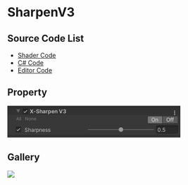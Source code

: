 
# SharpenV3

## Source Code List
- [Shader Code](Shader/SharpenV3.shader)
- [C# Code](SharpenV3.cs)
- [Editor Code](Editor/SharpenV3Editor.cs)


## Property
![](https://raw.githubusercontent.com/QianMo/X-PostProcessing-Gallery/master/Media/ImageProcessing/SharpenV3/SharpenV3Property.png)

## Gallery
![](https://raw.githubusercontent.com/QianMo/X-PostProcessing-Gallery/master/Media/ImageProcessing/SharpenV3/SharpenV3.gif)